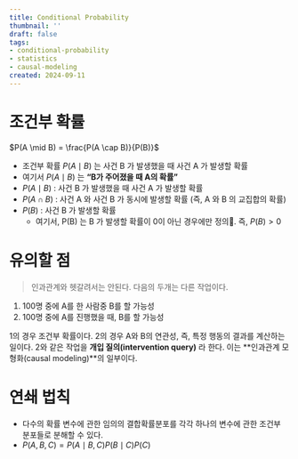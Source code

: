```yaml
---
title: Conditional Probability
thumbnail: ''
draft: false
tags:
- conditional-probability
- statistics
- causal-modeling
created: 2024-09-11
---
```


# 조건부 확률

$P(A \mid B) = \frac{P(A \cap B)}{P(B)}$

* 조건부 확률  $P(A \mid B)$ 는 사건  B 가 발생했을 때 사건  A 가 발생할 확률
* 여기서  $P(A \mid B)$ 는 **“B가 주어졌을 때 A의 확률”**
* $P(A \mid B)$  : 사건  B 가 발생했을 때 사건  A 가 발생할 확률
* $P(A \cap B)$  : 사건  A 와 사건  B 가 동시에 발생할 확률 (즉,  A 와  B 의 교집합의 확률)
* $P(B)$  : 사건  B 가 발생할 확률
  * 여기서,  P(B) 는  B 가 발생할 확률이 0이 아닌 경우에만 정의. 즉,  $P(B) > 0$

# 유의할 점

 > 
 > 인과관계와 헷갈려서는 안된다. 다음의 두개는 다른 작업이다.

1. 100명 중에 A를 한 사람중 B를 할 가능성
1. 100명 중에 A를 진행했을 때, B를 할 가능성

1의 경우 조건부 확률이다.
2의 경우 A와 B의 연관성, 즉, 특정 행동의 결과를 계산하는 일이다. 2와 같은 작업을 **개입 질의(intervention query)** 라 한다. 이는 \*\*인과관계 모형화(causal modeling)\*\*의 일부이다.

# 연쇄 법칙

* 다수의 확률 변수에 관한 임의의 결합확률분포를 각각 하나의 변수에 관한 조건부 분포들로 분해할 수 있다.
* $P(A, B, C) = P(A \mid B, C)P(B \mid C)P(C)$
